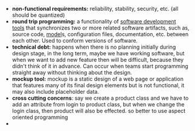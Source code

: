 - **non-functional requirements:** reliability, stability, security, etc. (all should be quantized)
- **round trip programming:** a functionality of [software development tools](https://en.wikipedia.org/wiki/Software_development_tools "Software development tools") that synchronizes two or more related software artifacts, such as, source code, [model](https://en.wikipedia.org/wiki/Conceptual_model_(computer_science) "Conceptual model (computer science)")s, configuration files, documentation, etc. between each other. Used to conform versions of software.
- **technical debt:** happens when there is no planning initially during design stage, in the long term, maybe we have working software, but when we want to add new feature then will be difficult, because they didn't think of it in advance. Can occur when teams start programming straight away without thinking about the design.
- **mockup tool:** mockup is a static design of a web page or application that features many of its final design elements but is not functional, it may also include placeholder data.
- **cross cutting concerns**: say we create a product class and we have to add an attribute from login to product class, but when we change the login class, then product will also be effected. so better to use aspect oriented programming
- 